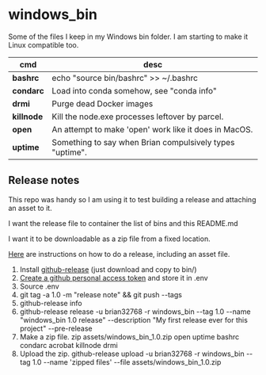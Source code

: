 # windows_bin

Some of the files I keep in my Windows bin folder.
I am starting to make it Linux compatible too.

cmd | desc
--- | ----
**bashrc** | echo "source bin/bashrc" >> ~/.bashrc
**condarc** | Load into conda somehow, see "conda info"
**drmi** | Purge dead Docker images
**killnode** | Kill the node.exe processes leftover by parcel.
**open** | An attempt to make 'open' work like it does in MacOS.
**uptime** | Something to say when Brian compulsively types "uptime".

## Release notes

This repo was handy so I am using it to test 
building a release and attaching an asset to it.

I want the release file to container the list of bins and this README.md

I want it to be downloadable as a zip file from a fixed location.

[Here](https://stackoverflow.com/questions/5207269/how-to-release-a-build-artifact-asset-on-github-with-a-script)
are instructions on how to do a release, including an asset file.

1. Install [github-release](https://github.com/github-release/github-release/releases) (just download and copy to bin/)
2. [Create a github personal access token](https://github.com/settings/tokens) and store it in .env
3. Source .env
4. git tag -a 1.0 -m "release note" && git push --tags
5. github-release info
6. github-release release -u brian32768 -r windows_bin --tag 1.0 --name "windows_bin 1.0 release" --description "My first release ever for this project" --pre-release
7. Make a zip file. zip assets/windows_bin_1.0.zip open uptime bashrc condarc acrobat killnode drmi
8. Upload the zip. github-release upload -u brian32768 -r windows_bin --tag 1.0 --name 'zipped files' --file assets/windows_bin_1.0.zip